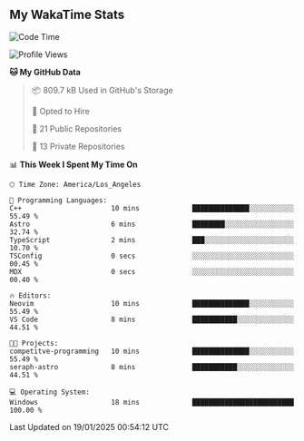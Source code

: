 ## My WakaTime Stats
<!--START_SECTION:waka-->
![Code Time](http://img.shields.io/badge/Code%20Time-201%20hrs%2022%20mins-blue)

![Profile Views](http://img.shields.io/badge/Profile%20Views-4-blue)

**🐱 My GitHub Data** 

> 📦 809.7 kB Used in GitHub's Storage 
 > 
> 💼 Opted to Hire
 > 
> 📜 21 Public Repositories 
 > 
> 🔑 13 Private Repositories 
 > 
📊 **This Week I Spent My Time On** 

```text
🕑︎ Time Zone: America/Los_Angeles

💬 Programming Languages: 
C++                      10 mins             ██████████████░░░░░░░░░░░   55.49 % 
Astro                    6 mins              ████████░░░░░░░░░░░░░░░░░   32.74 % 
TypeScript               2 mins              ███░░░░░░░░░░░░░░░░░░░░░░   10.70 % 
TSConfig                 0 secs              ░░░░░░░░░░░░░░░░░░░░░░░░░   00.45 % 
MDX                      0 secs              ░░░░░░░░░░░░░░░░░░░░░░░░░   00.40 % 

🔥 Editors: 
Neovim                   10 mins             ██████████████░░░░░░░░░░░   55.49 % 
VS Code                  8 mins              ███████████░░░░░░░░░░░░░░   44.51 % 

🐱‍💻 Projects: 
competitve-programming   10 mins             ██████████████░░░░░░░░░░░   55.49 % 
seraph-astro             8 mins              ███████████░░░░░░░░░░░░░░   44.51 % 

💻 Operating System: 
Windows                  18 mins             █████████████████████████   100.00 % 
```


 Last Updated on 19/01/2025 00:54:12 UTC
<!--END_SECTION:waka-->
